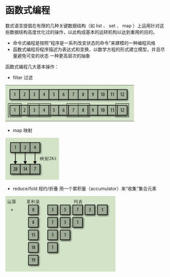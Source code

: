 # 函数式编程

数式语言提倡在有限的几种关键数据结构（如 list 、 set 、 map ）上运用针对这些数据结构高度优化过的操作，以此构成基本的运转机构以达到重用的目的。

- 命令式编程是按照“程序是一系列改变状态的命令”来建模的一种编程风格
- 函数式编程将程序描述为表达式和变换，以数学方程的形式建立模型，并且尽量避免可变的状态 一种更高层次的抽象

函数式编程几大基本操作：

- filter 过滤

![屏幕截图 2021-05-10 152401](/assets/屏幕截图%202021-05-10%20152401.png)

- map 映射

![屏幕截图 2021-05-10 152429](/assets/屏幕截图%202021-05-10%20152429.png)

- reduce/fold 规约/折叠 用一个累积量（accumulator）来“收集”集合元素

![屏幕截图 2021-05-10 152800](/assets/屏幕截图%202021-05-10%20152800.png)
